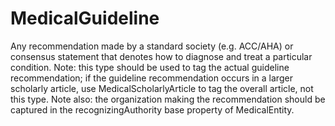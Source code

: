 # MedicalGuideline

Any recommendation made by a standard society (e.g. ACC/AHA) or consensus statement that denotes how to diagnose and treat a particular condition. Note: this type should be used to tag the actual guideline recommendation; if the guideline recommendation occurs in a larger scholarly article, use MedicalScholarlyArticle to tag the overall article, not this type. Note also: the organization making the recommendation should be captured in the recognizingAuthority base property of MedicalEntity.
